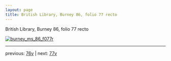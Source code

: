 ```yaml
---
layout: page
title: British Library, Burney 86, folio 77 recto
---
```


British Library, Burney 86, folio 77 recto

[![burney_ms_86_f077r](http://www.homermultitext.org/iipsrv?IIIF=/project/homer/pyramidal/deepzoom/bl/burney86imgs/v1/burney_ms_86_f077r.tif/full/800,/0/default.jpg)](http://www.homermultitext.org/ict2/?urn=urn:cite2:bl:burney86imgs.v1:burney_ms_86_f077r) 

---

previous:  [76v](../76v/) | next: [77v](../77v/)